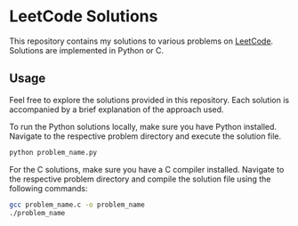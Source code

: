 # LeetCode Solutions

This repository contains my solutions to various problems on [LeetCode](https://leetcode.com/). Solutions are implemented in Python or C.

## Usage

Feel free to explore the solutions provided in this repository. Each solution is accompanied by a brief explanation of the approach used.

To run the Python solutions locally, make sure you have Python installed. Navigate to the respective problem directory and execute the solution file.

```bash
python problem_name.py
```
For the C solutions, make sure you have a C compiler installed. Navigate to the respective problem directory and compile the solution file using the following commands:
```bash
gcc problem_name.c -o problem_name
./problem_name
```

